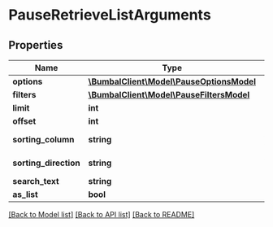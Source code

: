 # PauseRetrieveListArguments

## Properties
Name | Type | Description | Notes
------------ | ------------- | ------------- | -------------
**options** | [**\BumbalClient\Model\PauseOptionsModel**](PauseOptionsModel.md) |  | [optional] 
**filters** | [**\BumbalClient\Model\PauseFiltersModel**](PauseFiltersModel.md) |  | [optional] 
**limit** | **int** |  | [optional] 
**offset** | **int** |  | [optional] 
**sorting_column** | **string** | Sorting Column | [optional] 
**sorting_direction** | **string** | Sorting Direction | [optional] 
**search_text** | **string** |  | [optional] 
**as_list** | **bool** |  | [optional] 

[[Back to Model list]](../README.md#documentation-for-models) [[Back to API list]](../README.md#documentation-for-api-endpoints) [[Back to README]](../README.md)


